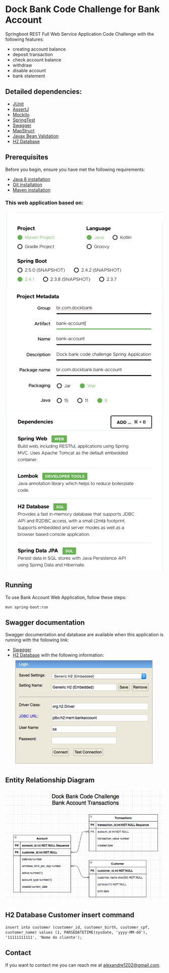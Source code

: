 # Dock Bank Code Challenge for Bank Account
Springboot REST Full Web Service Application Code Challenge with the following features:
* creating account balance
* deposit transaction
* check account balance
* withdraw
* disable account
* bank statement

## Detailed dependencies:
* [JUnit](https://junit.org/junit5/)
* [AssertJ](https://assertj.github.io/doc/)
* [Mockito](https://site.mockito.org)
* [SpringTest](https://docs.spring.io/spring-boot/docs/1.5.2.RELEASE/reference/html/boot-features-testing.html)
* [Swagger](https://swagger.io)
* [MapStruct](https://mapstruct.org)
* [Javax Bean Validation](https://docs.oracle.com/javaee/7/tutorial/bean-validation001.htm)
* [H2 Database](https://www.h2database.com/html/main.html)

## Prerequisites
Before you begin, ensure you have met the following requirements:
* [Java 8 installation](https://docs.oracle.com/javase/8/docs/technotes/guides/install/install_overview.html)
* [Git installation](https://git-scm.com)
* [Maven installation](https://maven.apache.org/install.html)

### This web application based on:
![Spring](./src/main/resources/assets/spring.jpeg)
![Metadata](./src/main/resources/assets/metadata.jpeg)
![Dependencies](./src/main/resources/assets/dependencies.jpeg)

## Running
To use Bank Account Web Application, follow these steps:

```
mvn spring-boot:run
```

## Swagger documentation
Swagger documentation and database are available when this application is running with the following link:
* [Swagger](http://localhost:8080/swagger-ui.html)
* [H2 Database](http://localhost:8080/h2-ui/) with the following information:
![ERD](./src/main/resources/assets/h2-database-connection.jpeg)

## Entity Relationship Diagram
![ERD](./src/main/resources/assets/erd.jpeg)

## H2 Database Customer insert command
```
insert into customer (customer_id, customer_birth, customer_cpf, customer_name) values (1, PARSEDATETIME(sysdate, 'yyyy-MM-dd'), '11111111111', 'Nome do cliente');
```

## Contact

If you want to contact me you can reach me at <alexandre1202@gmail.com>.
